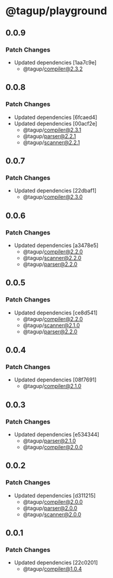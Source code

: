 # @tagup/playground

## 0.0.9

### Patch Changes

- Updated dependencies [1aa7c9e]
  - @tagup/compiler@2.3.2

## 0.0.8

### Patch Changes

- Updated dependencies [6fcaed4]
- Updated dependencies [00acf2e]
  - @tagup/compiler@2.3.1
  - @tagup/parser@2.2.1
  - @tagup/scanner@2.2.1

## 0.0.7

### Patch Changes

- Updated dependencies [22dbaf1]
  - @tagup/compiler@2.3.0

## 0.0.6

### Patch Changes

- Updated dependencies [a3478e5]
  - @tagup/compiler@2.2.0
  - @tagup/scanner@2.2.0
  - @tagup/parser@2.2.0

## 0.0.5

### Patch Changes

- Updated dependencies [ce8d541]
  - @tagup/compiler@2.2.0
  - @tagup/scanner@2.1.0
  - @tagup/parser@2.2.0

## 0.0.4

### Patch Changes

- Updated dependencies [08f7691]
  - @tagup/compiler@2.1.0

## 0.0.3

### Patch Changes

- Updated dependencies [e534344]
  - @tagup/parser@2.1.0
  - @tagup/compiler@2.0.0

## 0.0.2

### Patch Changes

- Updated dependencies [d311215]
  - @tagup/compiler@2.0.0
  - @tagup/parser@2.0.0
  - @tagup/scanner@2.0.0

## 0.0.1

### Patch Changes

- Updated dependencies [22c0201]
  - @tagup/compiler@1.0.4
